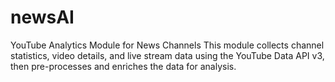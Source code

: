 # newsAI
YouTube Analytics Module for News Channels  This module collects channel statistics, video details, and live stream data using the YouTube Data API v3, then pre-processes and enriches the data for analysis.
